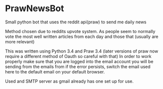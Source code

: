# PrawNewsBot

Small python bot that uses the reddit api(praw) to send me daily news

Method chosen due to reddits upvote system. As people seem to normally vote the most well written articles
from each day and those that (usually are more relevant)

This was written using Python 3.4 and Praw 3.4 (later versions of praw now require a different method of Oauth so careful with that)
In order to work properly make sure that you are logged into the email account you will be sending from the emails from
if the error persists, switch the email used here to the default email on your default browser.

Used and SMTP server as gmail already has one set up for use.
